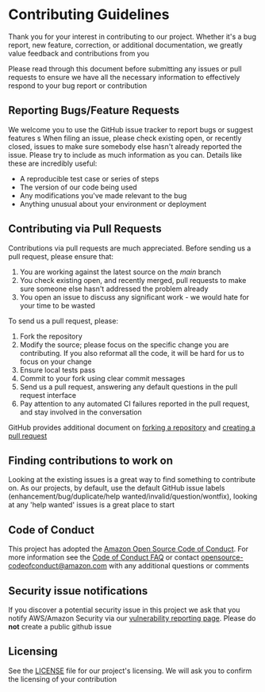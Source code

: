 # Contributing Guidelines

Thank you for your interest in contributing to our project. Whether it's a bug report, new feature, correction, or additional documentation, we greatly value feedback and contributions from you

Please read through this document before submitting any issues or pull requests to ensure we have all the necessary information to effectively respond to your bug report or contribution

## Reporting Bugs/Feature Requests

We welcome you to use the GitHub issue tracker to report bugs or suggest features
s
When filing an issue, please check existing open, or recently closed, issues to make sure somebody else hasn't already reported the issue. Please try to include as much information as you can. Details like these are incredibly useful:

* A reproducible test case or series of steps
* The version of our code being used
* Any modifications you've made relevant to the bug
* Anything unusual about your environment or deployment

## Contributing via Pull Requests

Contributions via pull requests are much appreciated. Before sending us a pull request, please ensure that:

1. You are working against the latest source on the *main* branch
2. You check existing open, and recently merged, pull requests to make sure someone else hasn't addressed the problem already
3. You open an issue to discuss any significant work - we would hate for your time to be wasted

To send us a pull request, please:

1. Fork the repository
2. Modify the source; please focus on the specific change you are contributing. If you also reformat all the code, it will be hard for us to focus on your change
3. Ensure local tests pass
4. Commit to your fork using clear commit messages
5. Send us a pull request, answering any default questions in the pull request interface
6. Pay attention to any automated CI failures reported in the pull request, and stay involved in the conversation

GitHub provides additional document on [forking a repository](https://help.github.com/articles/fork-a-repo/) and
[creating a pull request](https://help.github.com/articles/creating-a-pull-request/)

## Finding contributions to work on

Looking at the existing issues is a great way to find something to contribute on. As our projects, by default, use the default GitHub issue labels (enhancement/bug/duplicate/help wanted/invalid/question/wontfix), looking at any 'help wanted' issues is a great place to start

## Code of Conduct

This project has adopted the [Amazon Open Source Code of Conduct](https://aws.github.io/code-of-conduct).
For more information see the [Code of Conduct FAQ](https://aws.github.io/code-of-conduct-faq) or contact
opensource-codeofconduct@amazon.com with any additional questions or comments

## Security issue notifications

If you discover a potential security issue in this project we ask that you notify AWS/Amazon Security via our [vulnerability reporting page](http://aws.amazon.com/security/vulnerability-reporting/). Please do **not** create a public github issue

## Licensing

See the [LICENSE](LICENSE) file for our project's licensing. We will ask you to confirm the licensing of your contribution
